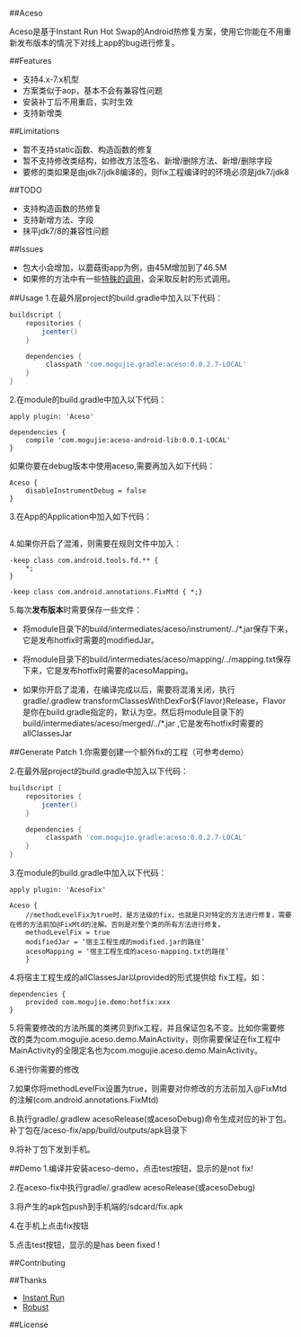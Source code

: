 ##Aceso

Aceso是基于Instant Run Hot Swap的Android热修复方案，使用它你能在不用重新发布版本的情况下对线上app的bug进行修复。

##Features

- 支持4.x-7.x机型
- 方案类似于aop，基本不会有兼容性问题
- 安装补丁后不用重启，实时生效
- 支持新增类


##Limitations

- 暂不支持static函数、构造函数的修复 
- 暂不支持修改类结构，如修改方法签名、新增/删除方法、新增/删除字段
- 要修的类如果是由jdk7/jdk8编译的，则fix工程编译时的环境必须是jdk7/jdk8

##TODO
- 支持构造函数的热修复
- 支持新增方法、字段
- 抹平jdk7/8的兼容性问题

##Issues

- 包大小会增加，以蘑菇街app为例，由45M增加到了46.5M   
- 如果修的方法中有一些[特殊的调用]()，会采取反射的形式调用。

##Usage
1.在最外层project的build.gradle中加入以下代码：

```groovy
buildscript {
    repositories {
        jcenter()
    }

    dependencies {
         classpath 'com.mogujie.gradle:aceso:0.0.2.7-LOCAL'
    }
}
```

2.在module的build.gradle中加入以下代码：

```
apply plugin: 'Aceso'

dependencies {
    compile 'com.mogujie:aceso-android-lib:0.0.1-LOCAL'
}

```

如果你要在debug版本中使用aceso,需要再加入如下代码：

```
Aceso {
    disableInstrumentDebug = false
}
```

3.在App的Application中加入如下代码：

```
```

4.如果你开启了混淆，则需要在规则文件中加入：

```
-keep class com.android.tools.fd.** {
    *;
}

-keep class com.android.annotations.FixMtd { *;}

```

5.每次**发布版本**时需要保存一些文件：

- 将module目录下的build/intermediates/aceso/instrument/../*.jar保存下来，它是发布hotfix时需要的modifiedJar。

- 将module目录下的build/intermediates/aceso/mapping/../mapping.txt保存下来，它是发布hotfix时需要的acesoMapping。

- 如果你开启了混淆，在编译完成以后，需要将混淆关闭，执行gradle/.gradlew transformClassesWithDexFor${Flavor}Release，Flavor是你在build.gradle指定的，默认为空。然后将module目录下的build/intermediates/aceso/merged/../*.jar
,它是发布hotfix时需要的allClassesJar 

##Generate Patch
1.你需要创建一个额外fix的工程（可参考demo）

2.在最外层project的build.gradle中加入以下代码：

```groovy
buildscript {
    repositories {
        jcenter()
    }

    dependencies {
         classpath 'com.mogujie.gradle:aceso:0.0.2.7-LOCAL'
    }
}
```

3.在module的build.gradle中加入以下代码：

```
apply plugin: 'AcesoFix'

Aceso {
    //methodLevelFix为true时，是方法级的fix，也就是只对特定的方法进行修复，需要在修的方法前加@FixMtd的注解。否则是对整个类的所有方法进行修复。
    methodLevelFix = true
    modifiedJar = ‘宿主工程生成的modified.jar的路径’
    acesoMapping = ‘宿主工程生成的aceso-mapping.txt的路径’
    }

```
4.将宿主工程生成的allClassesJar以provided的形式提供给 fix工程。如：
```
dependencies {
    provided com.mogujie.demo:hotfix:xxx
}
```


5.将需要修改的方法所属的类拷贝到fix工程，并且保证包名不变。比如你需要修改的类为com.mogujie.aceso.demo.MainActivity，则你需要保证在fix工程中MainActivity的全限定名也为com.mogujie.aceso.demo.MainActivity。

6.进行你需要的修改

7.如果你将methodLevelFix设置为true，则需要对你修改的方法前加入@FixMtd的注解(com.android.annotations.FixMtd)

8.执行gradle/.gradlew acesoRelease(或acesoDebug)命令生成对应的补丁包。补丁包在/aceso-fix/app/build/outputs/apk目录下

9.将补丁包下发到手机。


##Demo
1.编译并安装aceso-demo，点击test按钮，显示的是not fix! 

2.在aceso-fix中执行gradle/.gradlew acesoRelease(或acesoDebug)

3.将产生的apk包push到手机端的/sdcard/fix.apk

4.在手机上点击fix按钮

5.点击test按钮，显示的是has been fixed !

##Contributing

##Thanks
- [Instant Run](https://developer.android.com/studio/run/index.html#instant-run)
- [Robust](http://tech.meituan.com/android_robust.html)


##License
